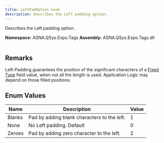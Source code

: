 ```yaml
---
title: LeftPadOption enum
description: Describes the Left padding option.
---
```


Describes the Left padding option.

**Namespace:** ASNA.QSys.Expo.Tags
**Assembly:** ASNA.QSys.Expo.Tags.dll
<br>
<br>

## Remarks

Left-Padding guarantees the position of the significant characters of a [Fixed Type](/concepts/program-structure/qsys-fixedtypes.html) field value, when not all the length is used. Application Logic may depend on those filled positions. 


## Enum Values

| Name | Description | Value
| --- | --- | --- 
| Blanks | Pad by adding blank characters to the left. | 1 |
| None | No Left padding. Default | 0 |
| Zeroes | Pad by adding zero character to the left. | 2 |
